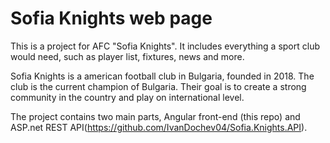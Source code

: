 # Sofia Knights web page

This is a project for AFC "Sofia Knights". It includes everything a sport club would need, such as player list, fixtures, news and more.

Sofia Knights is a american football club in Bulgaria, founded in 2018. The club is the current champion of Bulgaria. Their goal is to create a strong community in the country and play on international level. 

The project contains two main parts, Angular front-end (this repo) and ASP.net REST API(https://github.com/IvanDochev04/Sofia.Knights.API).
